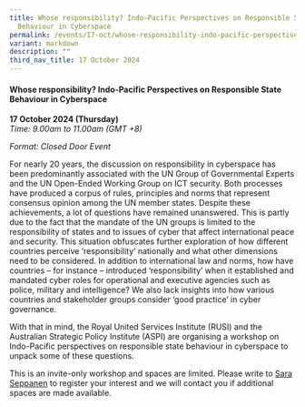 ```yaml
---
title: Whose responsibility? Indo–Pacific Perspectives on Responsible State
  Behaviour in Cyberspace
permalink: /events/17-oct/whose-responsibility-indo-pacific-perspectives/
variant: markdown
description: ""
third_nav_title: 17 October 2024
---
```

#### **Whose responsibility? Indo-Pacific Perspectives on Responsible State Behaviour in Cyberspace**

**17 October 2024 (Thursday)**  
*Time: 9.00am to 11.00am (GMT +8)*

*Format: Closed Door Event*

For nearly 20 years, the discussion on responsibility in cyberspace has been predominantly associated with the UN Group of Governmental Experts and the UN Open-Ended Working Group on ICT security. Both processes have produced a corpus of rules, principles and norms that represent consensus opinion among the UN member states. Despite these achievements, a lot of questions have remained unanswered. This is partly due to the fact that the mandate of the UN groups is limited to the responsibility of states and to issues of cyber that affect international peace and security.
This situation obfuscates further exploration of how different countries perceive ‘responsibility’ nationally and what other dimensions need to be considered. In addition to international law and norms, how have countries – for instance – introduced ‘responsibility’ when it established and mandated cyber roles for operational and executive agencies such as police, military and intelligence? We also lack insights into how various countries and stakeholder groups consider ‘good practice’ in cyber governance.

With that in mind, the Royal United Services Institute (RUSI) and the Australian Strategic Policy Institute (ASPI) are organising a workshop on Indo-Pacific perspectives on responsible state behaviour in cyberspace to unpack some of these questions. 

This is an invite-only workshop and spaces are limited. Please write to [Sara Seppanen](mailto:SaraS@rusi.org) to register your interest and we will contact you if additional spaces are made available.